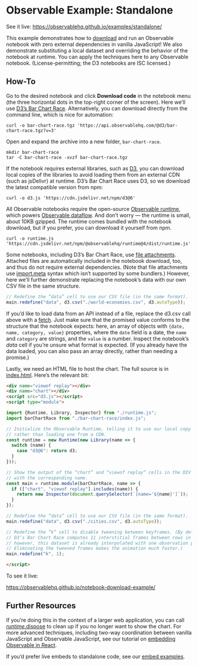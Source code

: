# Observable Example: Standalone

See it live: https://observablehq.github.io/examples/standalone/

This example demonstrates how to [download](https://observablehq.com/@observablehq/downloading-and-embedding-notebooks) and run an Observable notebook with zero external dependencies in vanilla JavaScript! We also demonstrate substituting a local dataset and overriding the behavior of the notebook at runtime. You can apply the techniques here to any Observable notebook. (License-permitting; the D3 notebooks are ISC licensed.)

## How-To

Go to the desired notebook and click **Download code** in the notebook menu (the three horizontal dots in the top-right corner of the screen). Here we’ll use [D3’s Bar Chart Race](https://observablehq.com/@d3/bar-chart-race). Alternatively, you can download directly from the command line, which is nice for automation:

```
curl -o bar-chart-race.tgz 'https://api.observablehq.com/@d3/bar-chart-race.tgz?v=3'
```

Open and expand the archive into a new folder, `bar-chart-race`.

```
mkdir bar-chart-race
tar -C bar-chart-race -xvzf bar-chart-race.tgz
```

If the notebook requires external libraries, such as [D3](https://d3js.org), you can download local copies of the libraries to avoid loading them from an external CDN (such as jsDelivr) at runtime. D3’s Bar Chart Race uses D3, so we download the latest compatible version from npm:

```
curl -o d3.js 'https://cdn.jsdelivr.net/npm/d3@6'
```

All Observable notebooks require the open-source [Observable runtime](https://github.com/observablehq/runtime), which powers [Observable dataflow](https://observablehq.com/@observablehq/how-observable-runs). And don’t worry — the runtime is small, about 10KB gzipped. The runtime comes bundled with the notebook download, but if you prefer, you can download it yourself from npm.

```
curl -o runtime.js 'https://cdn.jsdelivr.net/npm/@observablehq/runtime@4/dist/runtime.js'
```

Some notebooks, including D3’s Bar Chart Race, use [file attachments](https://observablehq.com/@observablehq/file-attachments). Attached files are automatically included in the notebook download, too, and thus do not require external dependencies. (Note that file attachments use [import.meta](https://developer.mozilla.org/en-US/docs/Web/JavaScript/Reference/Statements/import.meta) syntax which isn’t supported by some bundlers.) However, here we’ll further demonstrate replacing the notebook’s data with our own CSV file in the same structure.

```js
// Redefine the “data” cell to use our CSV file (in the same format).
main.redefine("data", d3.csv("./world-economies.csv", d3.autoType));
```

If you’d like to load data from an API instead of a file, replace the d3.csv call above with a [fetch](https://developer.mozilla.org/en-US/docs/Web/API/Fetch_API). Just make sure that the promised value conforms to the structure that the notebook expects: here, an array of objects with `{date, name, category, value}` properties, where the `date` field is a date, the `name` and `category` are strings, and the `value` is a number. Inspect the notebook’s *data* cell if you’re unsure what format is expected. (If you already have the data loaded, you can also pass an array directly, rather than needing a promise.)

Lastly, we need an HTML file to host the chart. The full source is in [index.html](./index.html). Here’s the relevant bit:

```html
<div name="viewof replay"></div>
<div name="chart"></div>
<script src="d3.js"></script>
<script type="module">

import {Runtime, Library, Inspector} from "./runtime.js";
import barChartRace from "./bar-chart-race/index.js";

// Initialize the Observable Runtime, telling it to use our local copy of D3
// rather than loading one from a CDN.
const runtime = new Runtime(new Library(name => {
  switch (name) {
    case "d3@6": return d3;
  }
}));

// Show the output of the “chart” and “viewof replay” cells in the DIV elements
// with the corresponding name.
const main = runtime.module(barChartRace, name => {
  if (["chart", "viewof replay"].includes(name)) {
    return new Inspector(document.querySelector(`[name='${name}']`));
  }
});

// Redefine the “data” cell to use our CSV file (in the same format).
main.redefine("data", d3.csv("./cities.csv", d3.autoType));

// Redefine the “k” cell to disable tweening between keyframes. (By default,
// D3’s Bar Chart Race computes 11 interstitial frames between rows in the data;
// however, this dataset is already interpolated with one observation per year.
// Eliminating the tweened frames makes the animation much faster.)
main.redefine("k", 1);

</script>
```

To see it live:

https://observablehq.github.io/notebook-download-example/

## Further Resources

If you’re doing this in the context of a larger web application, you can call [*runtime*.dispose](https://github.com/observablehq/runtime/blob/master/README.md#runtime_dispose) to clean up if you no longer want to show the chart. For more advanced techniques, including two-way coordination between vanilla JavaScript and Observable JavaScript, see our tutorial on [embedding Observable in React](https://next.observablehq.com/@observablehq/how-to-embed-a-notebook-in-a-react-app).

If you’d prefer live embeds to standalone code, see our [embed examples](https://github.com/observablehq/examples).
